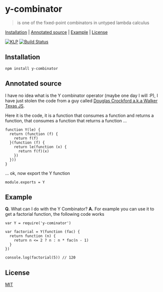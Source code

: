 # y-combinator

> is one of the fixed-point combinators in untyped lambda calculus

[Installation](#installation) |
[Annotated source](#annotated-source) |
[Example](#example) |
[License](#license)

[![KLP](https://img.shields.io/badge/kiss-literate-orange.svg)](http://g14n.info/kiss-literate-programming) [![Build Status](https://travis-ci.org/fibo/y-combinator.svg?branch=master)](https://travis-ci.org/fibo/y-combinator?branch=master)

## Installation

```
npm install y-combinator
```

## Annotated source

I have no idea what is the Y combinator operator (maybe one day I will :P), I have just
stolen the code from a guy called [Douglas Crockford a.k.a Walker Texas JS](http://www.crockford.com/javascript/little.html).

Here it is the code, it is a function that consumes a function and returns a function, that consumes a function that returns a function ...

    function Y(le) {
      return (function (f) {
        return f(f)
      }(function (f) {
        return le(function (x) {
          return f(f)(x)
        })
      }))
    }

... ok, now export the Y function

    module.exports = Y

## Example

**Q.** What can I do with the Y Combinator?
**A.** For example you can use it to get a factorial function, the following code works

```
var Y = require('y-cominator')

var factorial = Y(function (fac) {
  return function (n) {
    return n <= 2 ? n : n * fac(n - 1)
  }
})

console.log(factorial(5)) // 120
```

## License

[MIT](http://g14n.info/mit-license)

[KLP]: http://g14n.info/kiss-literate-programming "KISS Literate Programming"
